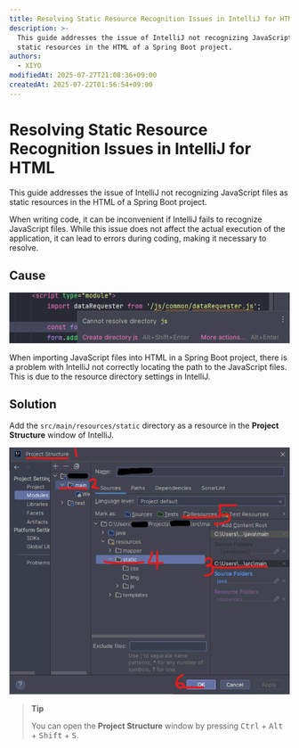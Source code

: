 ```yaml
---
title: Resolving Static Resource Recognition Issues in IntelliJ for HTML
description: >-
  This guide addresses the issue of IntelliJ not recognizing JavaScript files as
  static resources in the HTML of a Spring Boot project.
authors:
  - XIYO
modifiedAt: 2025-07-27T21:08:36+09:00
createdAt: 2025-07-22T01:56:54+09:00
---
```

# Resolving Static Resource Recognition Issues in IntelliJ for HTML

This guide addresses the issue of IntelliJ not recognizing JavaScript files as static resources in the HTML of a Spring Boot project.

When writing code, it can be inconvenient if IntelliJ fails to recognize JavaScript files. While this issue does not affect the actual execution of the application, it can lead to errors during coding, making it necessary to resolve.

## Cause

![Failure to Recognize Static Resources in IntelliJ](./assets/2024-01-16-13-38-33.png)

When importing JavaScript files into HTML in a Spring Boot project, there is a problem with IntelliJ not correctly locating the path to the JavaScript files. This is due to the resource directory settings in IntelliJ.

## Solution

Add the `src/main/resources/static` directory as a resource in the **Project Structure** window of IntelliJ.

![How to Register Resource Paths](./assets/2024-01-16-13-38-45.png)

> **Tip**
>
> You can open the **Project Structure** window by pressing <kbd>Ctrl</kbd> + <kbd>Alt</kbd> + <kbd>Shift</kbd> + <kbd>S</kbd>.

